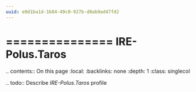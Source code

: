 ```yaml
---
uuid: e0d1ba1d-1b84-49c0-927b-d0ab9ad47fd2
---
```



===============
IRE-Polus.Taros
===============

.. contents:: On this page
    :local:
    :backlinks: none
    :depth: 1
    :class: singlecol

.. todo::
    Describe *IRE-Polus.Taros* profile
